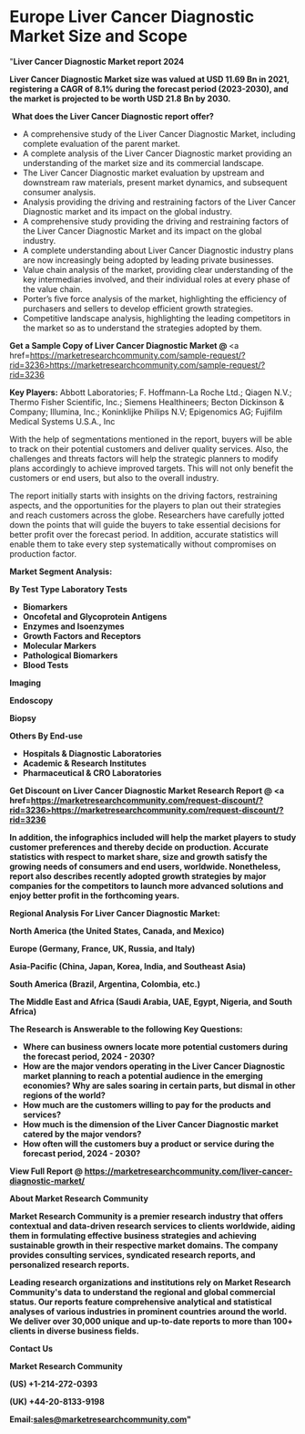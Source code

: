 # Europe Liver Cancer Diagnostic Market Size and Scope 
"<strong>Liver Cancer Diagnostic Market report 2024</strong>

<strong>Liver Cancer Diagnostic Market size was valued at USD 11.69 Bn in 2021, registering a CAGR of 8.1% during the forecast period (2023-2030), and the market is projected to be worth USD 21.8 Bn by 2030.</strong>

 <strong><b>What does the Liver Cancer Diagnostic report offer?</b></strong>
<ul>
  <li>A comprehensive study of the Liver Cancer Diagnostic Market, including complete evaluation of the parent market.</li>
  <li>A complete analysis of the Liver Cancer Diagnostic market providing an understanding of the market size and its commercial landscape.</li>
  <li>The Liver Cancer Diagnostic market evaluation by upstream and downstream raw materials, present market dynamics, and subsequent consumer analysis.</li>
  <li>Analysis providing the driving and restraining factors of the Liver Cancer Diagnostic market and its impact on the global industry.</li>
  <li>A comprehensive study providing the driving and restraining factors of the Liver Cancer Diagnostic Market and its impact on the global industry.</li>
  <li>A complete understanding about Liver Cancer Diagnostic industry plans are now increasingly being adopted by leading private businesses.</li>
  <li>Value chain analysis of the market, providing clear understanding of the key intermediaries involved, and their individual roles at every phase of the value chain.</li>
  <li>Porter’s five force analysis of the market, highlighting the efficiency of purchasers and sellers to develop efficient growth strategies.</li>
  <li>Competitive landscape analysis, highlighting the leading competitors in the market so as to understand the strategies adopted by them.</li>
</ul>

<strong>Get a Sample Copy of Liver Cancer Diagnostic Market @ </strong><a href=https://marketresearchcommunity.com/sample-request/?rid=3236><u>https://marketresearchcommunity.com/sample-request/?rid=3236</u></a>

<strong>Key Players:</strong> 
Abbott Laboratories; F. Hoffmann-La Roche Ltd.; Qiagen N.V.; Thermo Fisher Scientific, Inc.; Siemens Healthineers; Becton Dickinson &amp; Company; Illumina, Inc.; Koninklijke Philips N.V; Epigenomics AG; Fujifilm Medical Systems U.S.A., Inc

With the help of segmentations mentioned in the report, buyers will be able to track on their potential customers and deliver quality services. Also, the challenges and threats factors will help the strategic planners to modify plans accordingly to achieve improved targets. This will not only benefit the customers or end users, but also to the overall industry.

The report initially starts with insights on the driving factors, restraining aspects, and the opportunities for the players to plan out their strategies and reach customers across the globe. Researchers have carefully jotted down the points that will guide the buyers to take essential decisions for better profit over the forecast period. In addition, accurate statistics will enable them to take every step systematically without compromises on production factor.

<strong>Market Segment Analysis:</strong>


<strong><strong>By Test Type </strong></h4>
Laboratory Tests
<ul>
 	<li>Biomarkers</li>
 	<li>Oncofetal and Glycoprotein Antigens</li>
 	<li>Enzymes and Isoenzymes</li>
 	<li>Growth Factors and Receptors</li>
 	<li>Molecular Markers</li>
 	<li>Pathological Biomarkers</li>
 	<li>Blood Tests</li>
</ul>
Imaging

Endoscopy

Biopsy

Others
<strong><strong>By End-use </strong></h4>
<ul>
 	<li>Hospitals &amp; Diagnostic Laboratories</li>
 	<li>Academic &amp; Research Institutes</li>
 	<li>Pharmaceutical &amp; CRO Laboratories</li>
</ul>

<strong>Get Discount on Liver Cancer Diagnostic Market Research Report @ </b></strong><a href=https://marketresearchcommunity.com/request-discount/?rid=3236><u>https://marketresearchcommunity.com/request-discount/?rid=3236</u></a>

In addition, the infographics included will help the market players to study customer preferences and thereby decide on production. Accurate statistics with respect to market share, size and growth satisfy the growing needs of consumers and end users, worldwide. Nonetheless, report also describes recently adopted growth strategies by major companies for the competitors to launch more advanced solutions and enjoy better profit in the forthcoming years.

<strong>Regional Analysis For Liver Cancer Diagnostic Market:</strong>

<strong>North America</strong> (the United States, Canada, and Mexico)

<strong>Europe</strong> (Germany, France, UK, Russia, and Italy)

<strong>Asia-Pacific</strong> (China, Japan, Korea, India, and Southeast Asia)

<strong>South America</strong> (Brazil, Argentina, Colombia, etc.)

<strong>The Middle East and Africa</strong> (Saudi Arabia, UAE, Egypt, Nigeria, and South Africa)

<strong>The Research is Answerable to the following Key Questions:</strong>
<ul>
 	<li>Where can business owners locate more potential customers during the forecast period, 2024 - 2030?</li>
 	<li>How are the major vendors operating in the Liver Cancer Diagnostic market planning to reach a potential audience in the emerging economies? Why are sales soaring in certain parts, but dismal in other regions of the world?</li>
 	<li>How much are the customers willing to pay for the products and services?</li>
 	<li>How much is the dimension of the Liver Cancer Diagnostic market catered by the major vendors?</li>
 	<li>How often will the customers buy a product or service during the forecast period, 2024 - 2030?</li>
</ul>

<strong>View Full Report @</strong> <a href=https://marketresearchcommunity.com/liver-cancer-diagnostic-market/>https://marketresearchcommunity.com/liver-cancer-diagnostic-market/</a>

<strong>About Market Research Community</strong>

Market Research Community is a premier research industry that offers contextual and data-driven research services to clients worldwide, aiding them in formulating effective business strategies and achieving sustainable growth in their respective market domains. The company provides consulting services, syndicated research reports, and personalized research reports.

Leading research organizations and institutions rely on Market Research Community's data to understand the regional and global commercial status. Our reports feature comprehensive analytical and statistical analyses of various industries in prominent countries around the world. We deliver over 30,000 unique and up-to-date reports to more than 100+ clients in diverse business fields.

<strong>Contact Us</strong>

<strong>Market Research Community</strong>

(US) +1-214-272-0393

(UK) +44-20-8133-9198

<strong>Email:</strong>sales@marketresearchcommunity.com"
